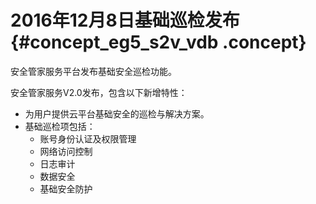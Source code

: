 # 2016年12月8日基础巡检发布 {#concept_eg5_s2v_vdb .concept}

安全管家服务平台发布基础安全巡检功能。

安全管家服务V2.0发布，包含以下新增特性：

-   为用户提供云平台基础安全的巡检与解决方案。
-   基础巡检项包括：
    -   账号身份认证及权限管理
    -   网络访问控制
    -   日志审计
    -   数据安全
    -   基础安全防护

